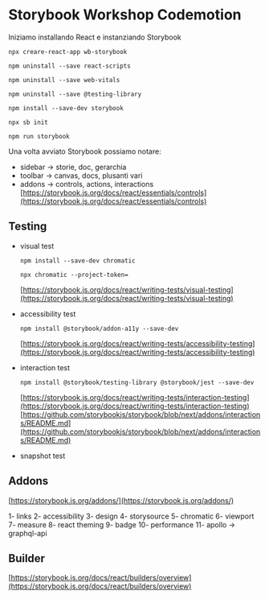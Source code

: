 # Storybook Workshop Codemotion

Iniziamo installando React e instanziando Storybook

`npx creare-react-app wb-storybook`

`npm uninstall --save react-scripts`

`npm uninstall --save web-vitals`

`npm uninstall --save @testing-library`

`npm install --save-dev storybook`

`npx sb init`

`npm run storybook`

Una volta avviato Storybook possiamo notare:
- sidebar -> storie, doc, gerarchia
- toolbar -> canvas, docs, plusanti vari
- addons -> controls, actions, interactions
[https://storybook.js.org/docs/react/essentials/controls](https://storybook.js.org/docs/react/essentials/controls)

## Testing
- visual test

	`npm install --save-dev chromatic`

	`npx chromatic --project-token=`

	[https://storybook.js.org/docs/react/writing-tests/visual-testing](https://storybook.js.org/docs/react/writing-tests/visual-testing)
- accessibility test

	`npm install @storybook/addon-a11y --save-dev`

	[https://storybook.js.org/docs/react/writing-tests/accessibility-testing](https://storybook.js.org/docs/react/writing-tests/accessibility-testing)
- interaction test

	`npm install @storybook/testing-library @storybook/jest --save-dev`
    
	[https://storybook.js.org/docs/react/writing-tests/interaction-testing](https://storybook.js.org/docs/react/writing-tests/interaction-testing)
	[https://github.com/storybookjs/storybook/blob/next/addons/interactions/README.md](https://github.com/storybookjs/storybook/blob/next/addons/interactions/README.md)
- snapshot test


## Addons
[https://storybook.js.org/addons/](https://storybook.js.org/addons/)

1- links
2- accessibility
3- design
4- storysource
5- chromatic
6- viewport
7- measure
8- react theming
9- badge
10- performance
11- apollo -> graphql-api

## Builder
[https://storybook.js.org/docs/react/builders/overview](https://storybook.js.org/docs/react/builders/overview)